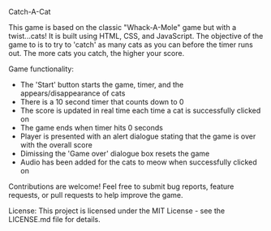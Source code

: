 Catch-A-Cat 

This game is based on the classic "Whack-A-Mole" game but with a twist...cats! It is built using HTML, CSS, and JavaScript. The objective of the game to is to try to 'catch' as many cats as you can before the timer runs out. The more cats you catch, the higher your score. 

Game functionality:  
* The 'Start' button starts the game, timer, and the appears/disappearance of cats
* There is a 10 second timer that counts down to 0
* The score is updated in real time each time a cat is successfully clicked on 
* The game ends when timer hits 0 seconds
* Player is presented with an alert dialogue stating that the game is over with the overall score
* Dimissing the 'Game over' dialogue box resets the game 
* Audio has been added for the cats to meow when successfully clicked on 

Contributions are welcome! Feel free to submit bug reports, feature requests, or pull requests to help improve the game.

License: This project is licensed under the MIT License - see the LICENSE.md file for details.

